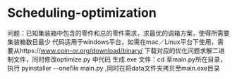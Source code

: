 # Scheduling-optimization
问题：已知集装箱中包含的零件和总的零件需求，求最优的调箱方案，使得所需要集装箱数目最少
代码适用于windows平台，如需在mac／Linux平台下使用，需要从https://www.coin-or.org/download/binary/ 下载对应的优化问题求解二进制文件，同时修改optimize.py 中代码
生成.exe 文件：cd 至main.py所在目录，执行 pyinstaller --onefile main.py ,同时在将data文件夹拷贝至main.exe目录
